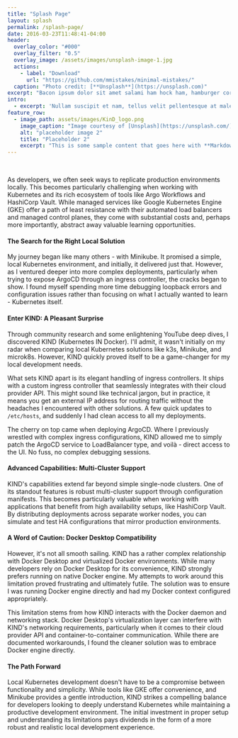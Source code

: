 ```yaml
---
title: "Splash Page"
layout: splash
permalink: /splash-page/
date: 2016-03-23T11:48:41-04:00
header:
  overlay_color: "#000"
  overlay_filter: "0.5"
  overlay_image: /assets/images/unsplash-image-1.jpg
  actions:
    - label: "Download"
      url: "https://github.com/mmistakes/minimal-mistakes/"
  caption: "Photo credit: [**Unsplash**](https://unsplash.com)"
excerpt: "Bacon ipsum dolor sit amet salami ham hock ham, hamburger corned beef short ribs kielbasa biltong t-bone drumstick tri-tip tail sirloin pork chop."
intro: 
  - excerpt: 'Nullam suscipit et nam, tellus velit pellentesque at malesuada, enim eaque. Quis nulla, netus tempor in diam gravida tincidunt, *proin faucibus* voluptate felis id sollicitudin. Centered with `type="center"`'
feature_row:
  - image_path: assets/images/KinD_logo.png
    image_caption: "Image courtesy of [Unsplash](https://unsplash.com/)"
    alt: "placeholder image 2"
    title: "Placeholder 2"
    excerpt: "This is some sample content that goes here with **Markdown** formatting."
---
```


<br />

As developers, we often seek ways to replicate production environments locally. This becomes particularly challenging when working with Kubernetes and its rich ecosystem of tools like Argo Workflows and HashiCorp Vault. While managed services like Google Kubernetes Engine (GKE) offer a path of least resistance with their automated load balancers and managed control planes, they come with substantial costs and, perhaps more importantly, abstract away valuable learning opportunities.



#### The Search for the Right Local Solution

My journey began like many others - with Minikube. It promised a simple, local Kubernetes environment, and initially, it delivered just that. However, as I ventured deeper into more complex deployments, particularly when trying to expose ArgoCD through an ingress controller, the cracks began to show. I found myself spending more time debugging loopback errors and configuration issues rather than focusing on what I actually wanted to learn - Kubernetes itself.



#### Enter KIND: A Pleasant Surprise

Through community research and some enlightening YouTube deep dives, I discovered KIND (Kubernetes IN Docker). I'll admit, it wasn't initially on my radar when comparing local Kubernetes solutions like k3s, Minikube, and microk8s. However, KIND quickly proved itself to be a game-changer for my local development needs.

What sets KIND apart is its elegant handling of ingress controllers. It ships with a custom ingress controller that seamlessly integrates with their cloud provider API. This might sound like technical jargon, but in practice, it means you get an external IP address for routing traffic without the headaches I encountered with other solutions. A few quick updates to `/etc/hosts`, and suddenly I had clean access to all my deployments.

The cherry on top came when deploying ArgoCD. Where I previously wrestled with complex ingress configurations, KIND allowed me to simply patch the ArgoCD service to LoadBalancer type, and voilà - direct access to the UI. No fuss, no complex debugging sessions.



#### Advanced Capabilities: Multi-Cluster Support

KIND's capabilities extend far beyond simple single-node clusters. One of its standout features is robust multi-cluster support through configuration manifests. This becomes particularly valuable when working with applications that benefit from high availability setups, like HashiCorp Vault. By distributing deployments across separate worker nodes, you can simulate and test HA configurations that mirror production environments.



#### A Word of Caution: Docker Desktop Compatibility

However, it's not all smooth sailing. KIND has a rather complex relationship with Docker Desktop and virtualized Docker environments. While many developers rely on Docker Desktop for its convenience, KIND strongly prefers running on native Docker engine. My attempts to work around this limitation proved frustrating and ultimately futile. The solution was to ensure I was running Docker engine directly and had my Docker context configured appropriately.

This limitation stems from how KIND interacts with the Docker daemon and networking stack. Docker Desktop's virtualization layer can interfere with KIND's networking requirements, particularly when it comes to their cloud provider API and container-to-container communication. While there are documented workarounds, I found the cleaner solution was to embrace Docker engine directly.


#### The Path Forward

Local Kubernetes development doesn't have to be a compromise between functionality and simplicity. While tools like GKE offer convenience, and Minikube provides a gentle introduction, KIND strikes a compelling balance for developers looking to deeply understand Kubernetes while maintaining a productive development environment. The initial investment in proper setup and understanding its limitations pays dividends in the form of a more robust and realistic local development experience.
